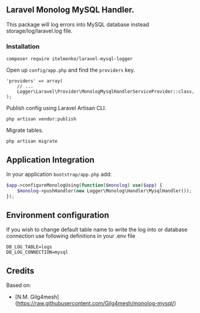 ## Laravel Monolog MySQL Handler.

This package will log errors into MySQL database instead storage/log/laravel.log file.

### Installation

~~~
composer require itelmenko/laravel-mysql-logger
~~~

Open up `config/app.php` and find the `providers` key.

~~~
'providers' => array(
    // ...
    Logger\Laravel\Provider\MonologMysqlHandlerServiceProvider::class,
);
~~~

Publish config using Laravel Artisan CLI.

~~~
php artisan vendor:publish
~~~

Migrate tables.

~~~
php artisan migrate
~~~

## Application Integration

In your application `bootstrap/app.php` add:

~~~php
$app->configureMonologUsing(function($monolog) use($app) {
    $monolog->pushHandler(new Logger\Monolog\Handler\MysqlHandler());
});
~~~

## Environment configuration

If you wish to change default table name to write the log into or database connection use following definitions in your .env file

~~~
DB_LOG_TABLE=logs
DB_LOG_CONNECTION=mysql
~~~

## Credits

Based on:

- [N.M. Gilg4mesh] (https://raw.githubusercontent.com/Gilg4mesh/monolog-mysql/) 
